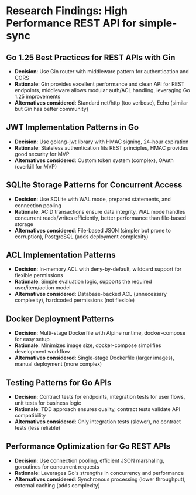 # Research Findings: High Performance REST API for simple-sync

## Go 1.25 Best Practices for REST APIs with Gin
- **Decision**: Use Gin router with middleware pattern for authentication and CORS
- **Rationale**: Gin provides excellent performance and clean API for REST endpoints, middleware allows modular auth/ACL handling, leveraging Go 1.25 improvements
- **Alternatives considered**: Standard net/http (too verbose), Echo (similar but Gin has better community)

## JWT Implementation Patterns in Go
- **Decision**: Use golang-jwt library with HMAC signing, 24-hour expiration
- **Rationale**: Stateless authentication fits REST principles, HMAC provides good security for MVP
- **Alternatives considered**: Custom token system (complex), OAuth (overkill for MVP)

## SQLite Storage Patterns for Concurrent Access
- **Decision**: Use SQLite with WAL mode, prepared statements, and connection pooling
- **Rationale**: ACID transactions ensure data integrity, WAL mode handles concurrent reads/writes efficiently, better performance than file-based storage
- **Alternatives considered**: File-based JSON (simpler but prone to corruption), PostgreSQL (adds deployment complexity)

## ACL Implementation Patterns
- **Decision**: In-memory ACL with deny-by-default, wildcard support for flexible permissions
- **Rationale**: Simple evaluation logic, supports the required user/item/action model
- **Alternatives considered**: Database-backed ACL (unnecessary complexity), hardcoded permissions (not flexible)

## Docker Deployment Patterns
- **Decision**: Multi-stage Dockerfile with Alpine runtime, docker-compose for easy setup
- **Rationale**: Minimizes image size, docker-compose simplifies development workflow
- **Alternatives considered**: Single-stage Dockerfile (larger images), manual deployment (more complex)

## Testing Patterns for Go APIs
- **Decision**: Contract tests for endpoints, integration tests for user flows, unit tests for business logic
- **Rationale**: TDD approach ensures quality, contract tests validate API compatibility
- **Alternatives considered**: Only integration tests (slower), no contract tests (less reliable)

## Performance Optimization for Go REST APIs
- **Decision**: Use connection pooling, efficient JSON marshaling, goroutines for concurrent requests
- **Rationale**: Leverages Go's strengths in concurrency and performance
- **Alternatives considered**: Synchronous processing (lower throughput), external caching (adds complexity)
